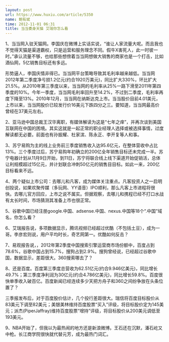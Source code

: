 ```yaml
---
layout: post
url: https://www.huxiu.com/article/5350
name: 鲍有斌
time: 2012-11-01 06:31
title: 当当委身天猫 艾瑞你怎么看
---
```

1、当当网入驻天猫网。李国庆在微博上实话实说，“谁让人家流量大呢。而且我也不觉得天猫是渠道霸权，只是运营和服务理念不同。假牛X害死人，此一时彼一时。”承认流量不够，也给那些想傍着当当网想做大销售的商家也是一个打击，比如酒仙网，5亿销售目标还有多远。

形势逼人，李国庆情非得已。当当网平台策略导致其毛利率越来越低。当当网2012年第二季度净亏损1.2亿元(约合1920万美元)，同比扩大330%，环比扩大21.5%。从2010年第三季度以来，当当网的毛利率从25%一路下滑至2011年第四季度的10%。今年一季度，当当网毛利率回升至14.2%，不过到二季度，毛利率再度下降至13%。2010年12月，当当网在纳斯达克上市。当当股价目前4.01美元，上市以来，当当网股价已较发行价16美元下跌四分之三。要知道，当当网最高价曾经在37美元左右。

2、亚马逊中国总裁王汉华离职，有媒体解读为这是“七年之痒”，并再次谈到美国互联网在中国的困境。其实这就是一起正常的职业经理人选择或被选择事情，过度解读都无必要。前面也有孙振耀、杜家滨、陈永正、李开复等人和事。

3、苏宁易购为主的线上业务前三季度销售收入达95.6亿元，在整体营收中占比13%。三个季度过后，苏宁易购年初确立的200亿全年销售目标还未完成一半。苏宁电器计划从11月9日开始，到11日，苏宁将联合线上线下渠道开始促销活，总体让利规模超过15亿元，并计划联合冲刺50亿元的销售目目标。如此一来，200亿目标看来不远。

4、两个疑似上市公司：去哪儿和凡客，成为媒体关注重点。凡客投资人之一启明创投说，如果欢聚传媒（多玩网、YY语音）IPO顺利，那么凡客上市进程将很快。去哪儿官方回应，上市之说不属实。但据观察，去哪儿和携程已经不打口水战有太长时间，市场猜测其准备上市也很正常。

5、谷歌中国已经注册google.中国、adsense.中国、nexus.中国等18个“.中国”域名，你怎么看？

6、艾瑞报告说，多项数据显示，腾讯视频已经超过优酷（不包括土豆），成为一哥。李彦宏则说，用户平均时长，奇艺网第一。优酷如何反击？

7、易观报告说，，2012年第2季度中国搜索引擎运营商市场份额中，百度占到78.6%，谷歌中国占到15.7%，搜狗占到2.9%。搜狗曾经说，已经超过谷歌中国，数据显示，差距很大。360搜索哪去了？

8、还是百度。百度第三季度总营收为62.51亿元(约合9.946亿美元)，同比增长49.7%；第三季度净利润为30亿元(约合4.786亿美元)，同比增长59.8%。百度很快单季收入破百亿。百度新闻已经连续多少天把方舟子和360之间纷争放在头条位置了？

三季报发布后，对于百度股价估计，几个投行差距很大。瑞信将百度目标股价从83美元下调至82美元；美银美林维持百度股票“买入”评级，将目标股价定为145美元；派杰(PiperJaffray)维持百度股票“增持”评级，将目标股价从200美元调低至193美元。

9、NBA开始了，但我以为最热闹的地方还是新浪微博。王石还在沉默，潘石屹又中枪。长江商学院很快就代替元芳，成为最热门词汇。

